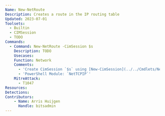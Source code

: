 ```yaml
---
Name: New-NetRoute
Description: Creates a route in the IP routing table
Updated: 2023-07-01
Toolsets:
  - Builtin
  - CIMSession
  - TODO
Commands:
  - Command: New-NetRoute -CimSession $s
    Description: TODO
    Usecases:
    Function: Network
    Comments:
      - 'Create CimSession `$s` using [New-CimSession](../../Cmdlets/New-CimSession/)'
      - 'PowerShell Module: `NetTCPIP`'
    MitreAttack:
      - T1047
Resources:
Detections:
Contributors:
    - Name: Arris Huijgen
      Handle: bitsadmin
---
```

